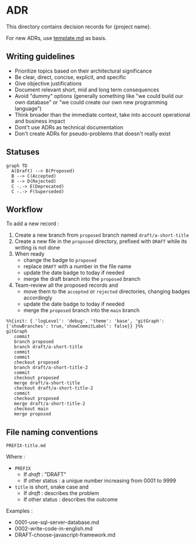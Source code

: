 # ADR

This directory contains decision records for {project name}.

For new ADRs, use [template.md](template.md) as basis.

## Writing guidelines

- Prioritize topics based on their architectural significance
- Be clear, direct, concise, explicit, and specific
- Give objective justifications
- Document relevant short, mid and long term consequences
- Avoid "dummy" options (generally something like "we could build our own database" or "we could create our own new programming language")
- Think broader than the immediate context, take into account operational and business impact
- Dont't use ADRs as technical documentation
- Don't create ADRs for pseudo-problems that doesn't really exist

## Statuses

```mermaid
graph TD
  A(Draft) --> B(Proposed)
  B --> C(Accepted)
  B --> D(Rejected)
  C -.-> E(Deprecated)
  C -.-> F(Superseded)
```

## Workflow

To add a new record :

1. Create a new branch from `proposed` branch named `draft/a-short-title`
2. Create a new file in the `proposed` directory, prefixed with `DRAFT` while its writing is not done
3. When ready
   - change the badge to `proposed`
   - replace `DRAFT` with a number in the file name
   - update the date badge to today if needed
   - merge the draft branch into the `proposed` branch
4. Team-review all the proposed records and
   - move them to the `accepted` or `rejected` directories, changing badges accordingly
   - update the date badge to today if needed
   - merge the `proposed` branch into the `main` branch

```mermaid
%%{init: { 'logLevel': 'debug', 'theme': 'base', 'gitGraph': {'showBranches': true,'showCommitLabel': false}} }%%
gitGraph
   commit
   branch proposed
   branch draft/a-short-title
   commit
   commit
   checkout proposed
   branch draft/a-short-title-2
   commit
   checkout proposed
   merge draft/a-short-title
   checkout draft/a-short-title-2
   commit
   checkout proposed
   merge draft/a-short-title-2
   checkout main
   merge proposed
```

## File naming conventions

```text
PREFIX-title.md
```

Where :

- `PREFIX`
  - If _draft_ : "DRAFT"
  - If other status : a unique number increasing from 0001 to 9999
- `title` is short, snake case and
  - If _draft_ : describes the problem
  - If other status : describes the outcome

Examples :

- 0001-use-sql-server-database.md
- 0002-write-code-in-english.md
- DRAFT-choose-javascript-framework.md
